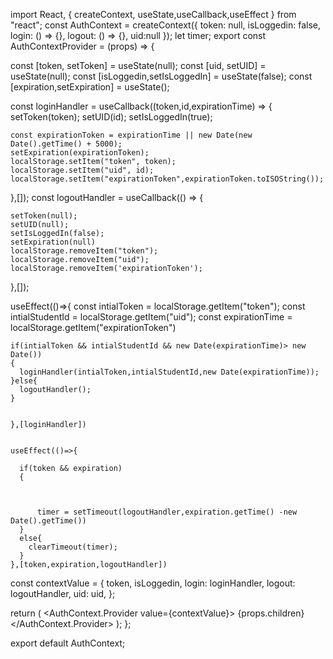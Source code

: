 import React, { createContext, useState,useCallback,useEffect } from "react";
const AuthContext = createContext({
  token: null,
  isLoggedin: false,
  login: () => {},
  logout: () => {},
  uid:null
});
let timer;
export const AuthContextProvider = (props) => {

  const [token, setToken] = useState(null);
  const [uid, setUID] = useState(null);
  const [isLoggedin,setIsLoggedIn] = useState(false);
  const [expiration,setExpiration] = useState();
 
 
  const loginHandler = useCallback((token,id,expirationTime) => {
    setToken(token);
    setUID(id);
    setIsLoggedIn(true);

    const expirationToken = expirationTime || new Date(new Date().getTime() + 5000);
    setExpiration(expirationToken);
    localStorage.setItem("token", token);
    localStorage.setItem("uid", id);
    localStorage.setItem("expirationToken",expirationToken.toISOString());
    
  },[]);
  const logoutHandler = useCallback(() => {
  
    setToken(null);
    setUID(null);
    setIsLoggedIn(false);
    setExpiration(null)
    localStorage.removeItem("token");
    localStorage.removeItem("uid");
    localStorage.removeItem('expirationToken');
  },[]);

  useEffect(()=>{
    const intialToken = localStorage.getItem("token");
    const intialStudentId = localStorage.getItem("uid");
    const expirationTime = localStorage.getItem("expirationToken")

    if(intialToken && intialStudentId && new Date(expirationTime)> new Date())
    {
      loginHandler(intialToken,intialStudentId,new Date(expirationTime));
    }else{
      logoutHandler();
    }
  

    },[loginHandler])


    useEffect(()=>{
     
      if(token && expiration)
      {
        


          timer = setTimeout(logoutHandler,expiration.getTime() -new Date().getTime())
      }
      else{
        clearTimeout(timer);
      }
    },[token,expiration,logoutHandler])


  const contextValue = {
    token,
    isLoggedin,
    login: loginHandler,
    logout: logoutHandler,
    uid: uid,
  };

  return (
    <AuthContext.Provider value={contextValue}>
      {props.children}
    </AuthContext.Provider>
  );
};

export default AuthContext;
